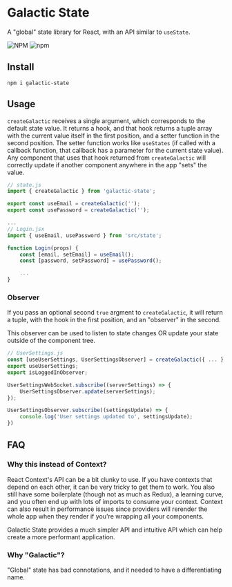 # Galactic State

A "global" state library for React, with an API similar to `useState`.

![NPM](https://img.shields.io/npm/l/galactic-state) ![npm](https://img.shields.io/npm/v/galactic-state)

## Install

`npm i galactic-state`

## Usage

`createGalactic` receives a single argument, which corresponds to the default state value. It returns a hook, and that hook returns a tuple array with the current value itself in the first position, and a setter function in the second position. The setter function works like `useStates` (if called with a callback function, that callback has a parameter for the current state value). Any component that uses that hook returned from `createGalactic` will correctly update if another component anywhere in the app "sets" the value.

```typescript
// state.js
import { createGalactic } from 'galactic-state';

export const useEmail = createGalactic('');
export const usePassword = createGalactic('');

...
// Login.jsx
import { useEmail, usePassword } from 'src/state';

function Login(props) {
    const [email, setEmail] = useEmail();
    const [password, setPassword] = usePassword();

    ...
}

```

### Observer
If you pass an optional second `true` argment to `createGalactic`, it will return a tuple, with the hook in the first position, and an "observer" in the second.

This observer can be used to listen to state changes OR update your state outside of the component tree.

```typescript
// UserSettings.js
const [useUserSettings, UserSettingsObserver] = createGalactic({ ... }, true);
export useUserSettings;
export isLoggedInObserver;

UserSettingsWebSocket.subscribe((serverSettings) => {
    UserSettingsObserver.update(serverSettings);
});

UserSettingsObserver.subscribe((settingsUpdate) => {
    console.log('User settings updated to', settingsUpdate);
})

```

## FAQ

### Why this instead of Context?

React Context's API can be a bit clunky to use. If you have contexts that depend on each other, it can be very tricky to get them to work. You also still have some boilerplate (though not as much as Redux), a learning curve, and you often end up with lots of imports to consume your context. Context can also result in performance issues since providers will rerender the whole app when they render if you're wrapping all your components.

Galactic State provides a much simpler API and intuitive API which can help create a more performant application.

### Why "Galactic"?

"Global" state has bad connotations, and it needed to have a differentiating name.
